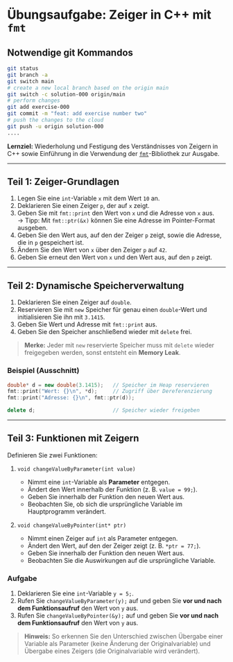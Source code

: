 # Übungsaufgabe: Zeiger in C++ mit `fmt`


## Notwendige git Kommandos

```sh
git status
git branch -a
git switch main
# create a new local branch based on the origin main
git switch -c solution-000 origin/main
# perform changes
git add exercise-000
git commit -m "feat: add exercise number two"
# push the changes to the cloud
git push -u origin solution-000
....
```


**Lernziel:** Wiederholung und Festigung des Verständnisses von Zeigern in C++ sowie Einführung in die Verwendung der [`fmt`](https://fmt.dev/)-Bibliothek zur Ausgabe.

---

## Teil 1: Zeiger-Grundlagen

1. Legen Sie eine `int`-Variable `x` mit dem Wert `10` an.
2. Deklarieren Sie einen Zeiger `p`, der auf `x` zeigt.
3. Geben Sie mit `fmt::print` den Wert von `x` und die Adresse von `x` aus.  
   → Tipp: Mit `fmt::ptr(&x)` können Sie eine Adresse im Pointer-Format ausgeben.
4. Geben Sie den Wert aus, auf den der Zeiger `p` zeigt, sowie die Adresse, die in `p` gespeichert ist.
5. Ändern Sie den Wert von `x` über den Zeiger `p` auf `42`.
6. Geben Sie erneut den Wert von `x` und den Wert aus, auf den `p` zeigt.

---

## Teil 2: Dynamische Speicherverwaltung

1. Deklarieren Sie einen Zeiger auf `double`.
2. Reservieren Sie mit `new` Speicher für genau einen `double`-Wert und initialisieren Sie ihn mit `3.1415`.
3. Geben Sie Wert und Adresse mit `fmt::print` aus.
4. Geben Sie den Speicher anschließend wieder mit `delete` frei.

> **Merke:** Jeder mit `new` reservierte Speicher muss mit `delete` wieder freigegeben werden, sonst entsteht ein **Memory Leak**.

### Beispiel (Ausschnitt)

```cpp
double* d = new double(3.1415);   // Speicher im Heap reservieren
fmt::print("Wert: {}\n", *d);     // Zugriff über Dereferenzierung
fmt::print("Adresse: {}\n", fmt::ptr(d));

delete d;                         // Speicher wieder freigeben
```

---

## Teil 3: Funktionen mit Zeigern

Definieren Sie zwei Funktionen:

1. `void changeValueByParameter(int value)`  
   - Nimmt eine `int`-Variable als **Parameter** entgegen.  
   - Ändert den Wert innerhalb der Funktion (z. B. `value = 99;`).  
   - Geben Sie innerhalb der Funktion den neuen Wert aus.  
   - Beobachten Sie, ob sich die ursprüngliche Variable im Hauptprogramm verändert.

2. `void changeValueByPointer(int* ptr)`  
   - Nimmt einen Zeiger auf `int` als Parameter entgegen.  
   - Ändert den Wert, auf den der Zeiger zeigt (z. B. `*ptr = 77;`).  
   - Geben Sie innerhalb der Funktion den neuen Wert aus.  
   - Beobachten Sie die Auswirkungen auf die ursprüngliche Variable.

### Aufgabe

1. Deklarieren Sie eine `int`-Variable `y = 5;`.
2. Rufen Sie `changeValueByParameter(y);` auf und geben Sie **vor und nach dem Funktionsaufruf** den Wert von `y` aus.
3. Rufen Sie `changeValueByPointer(&y);` auf und geben Sie **vor und nach dem Funktionsaufruf** den Wert von `y` aus.

> **Hinweis:** So erkennen Sie den Unterschied zwischen Übergabe einer Variable als Parameter (keine Änderung der Originalvariable) und Übergabe eines Zeigers (die Originalvariable wird verändert).